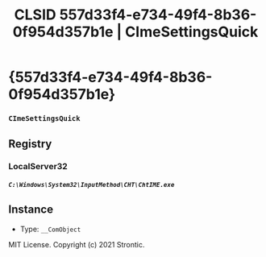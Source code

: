 ﻿---
title: "CLSID 557d33f4-e734-49f4-8b36-0f954d357b1e | CImeSettingsQuick"
excerpt: What is COM-Object CLSID 557d33f4-e734-49f4-8b36-0f954d357b1e?
---

# {557d33f4-e734-49f4-8b36-0f954d357b1e}

### `CImeSettingsQuick`

## Registry


### LocalServer32

##### `C:\Windows\System32\InputMethod\CHT\ChtIME.exe`

## Instance

* Type: `__ComObject`

MIT License. Copyright (c) 2021 Strontic.


